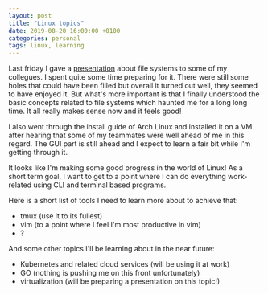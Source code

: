 ```yaml
---
layout: post
title: "Linux topics"
date: 2019-08-20 16:00:00 +0100
categories: personal
tags: linux, learning
---
```


Last friday I gave a [presentation][fs-prez] about file systems to some of my collegues.
I spent quite some time preparing for it. There were still some holes that
could have been filled but overall it turned out well, they seemed to have enjoyed it.
But what's more important is that I finally understood the basic concepts related
to file systems which haunted me for a long long time. It all really makes sense now
and it feels good!

<!--more-->

I also went through the install guide of Arch Linux and installed it on a VM after hearing
that some of my teammates were well ahead of me in this regard.
The GUI part is still ahead and I expect to learn a fair bit while I'm getting through it.

It looks like I'm making some good progress in the world of Linux!
As a short term goal, I want to get to a point where I can do everything work-related
using CLI and terminal based programs.

Here is a short list of tools I need to learn more about to achieve that:
- tmux (use it to its fullest)
- vim (to a point where I feel I'm most productive in vim)
- ?

And some other topics I'll be learning about in the near future:
- Kubernetes and related cloud services (will be using it at work)
- GO (nothing is pushing me on this front unfortunately)
- virtualization (will be preparing a presentation on this topic!)

[fs-prez]: http://whage.github.io/file-systems-presentation
